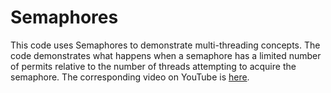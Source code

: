 # Semaphores
This code uses Semaphores to demonstrate multi-threading concepts. The code demonstrates what happens when a semaphore
has a limited number of permits relative to the number of threads attempting to acquire the semaphore.
The corresponding video on YouTube is [here](https://youtu.be/g19pjkJyGEU).